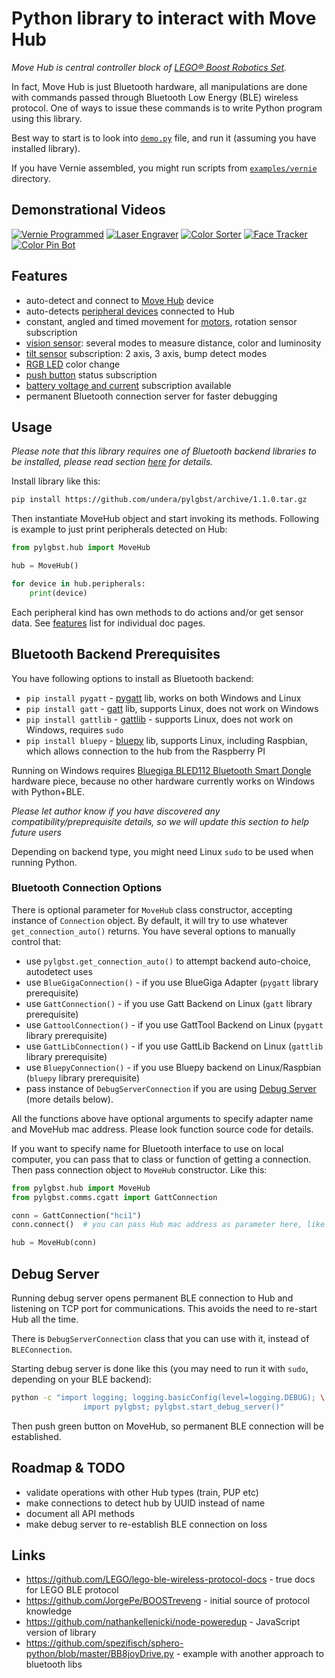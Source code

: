 # Python library to interact with Move Hub

_Move Hub is central controller block of [LEGO® Boost Robotics Set](https://www.lego.com/en-us/boost)._

In fact, Move Hub is just Bluetooth hardware, all manipulations are done with commands passed through Bluetooth Low Energy (BLE) wireless protocol. One of ways to issue these commands is to write Python program using this library.

Best way to start is to look into [`demo.py`](examples/demo.py) file, and run it (assuming you have installed library).

If you have Vernie assembled, you might run scripts from [`examples/vernie`](examples/vernie) directory.

## Demonstrational Videos

[![Vernie Programmed](http://img.youtube.com/vi/oqsmgZlVE8I/0.jpg)](http://www.youtube.com/watch?v=oqsmgZlVE8I)
[![Laser Engraver](http://img.youtube.com/vi/ZbKmqVBBMhM/0.jpg)](https://youtu.be/ZbKmqVBBMhM)
[![Color Sorter](http://img.youtube.com/vi/829RKT8v8M0/0.jpg)](https://youtu.be/829RKT8v8M0)
[![Face Tracker](http://img.youtube.com/vi/WUOa3j-6XfI/0.jpg)](https://youtu.be/WUOa3j-6XfI)
[![Color Pin Bot](http://img.youtube.com/vi/QY6nRYXQw_U/0.jpg)](https://youtu.be/QY6nRYXQw_U)


## Features

- auto-detect and connect to [Move Hub](docs/MoveHub.md) device
- auto-detects [peripheral devices](docs/Peripherals.md) connected to Hub
- constant, angled and timed movement for [motors](docs/Motor.md), rotation sensor subscription
- [vision sensor](docs/VisionSensor.md): several modes to measure distance, color and luminosity
- [tilt sensor](docs/TiltSensor.md) subscription: 2 axis, 3 axis, bump detect modes
- [RGB LED](docs/LED.md) color change
- [push button](docs/MoveHub.md#push-button) status subscription
- [battery voltage and current](docs/VoltageCurrent.md) subscription available
- permanent Bluetooth connection server for faster debugging


## Usage

_Please note that this library requires one of Bluetooth backend libraries to be installed, please read section [here](#bluetooth-backend-prerequisites) for details._

Install library like this: 
```bash
pip install https://github.com/undera/pylgbst/archive/1.1.0.tar.gz
```

Then instantiate MoveHub object and start invoking its methods. Following is example to just print peripherals detected on Hub:  

```python
from pylgbst.hub import MoveHub

hub = MoveHub()

for device in hub.peripherals:
    print(device)
```

Each peripheral kind has own methods to do actions and/or get sensor data. See [features](#features) list for individual doc pages.

## Bluetooth Backend Prerequisites

You have following options to install as Bluetooth backend:

- `pip install pygatt` - [pygatt](https://github.com/peplin/pygatt) lib, works on both Windows and Linux  
- `pip install gatt` - [gatt](https://github.com/getsenic/gatt-python) lib, supports Linux, does not work on Windows
- `pip install gattlib` - [gattlib](https://bitbucket.org/OscarAcena/pygattlib) - supports Linux, does not work on Windows, requires `sudo`
- `pip install bluepy` - [bluepy](https://github.com/IanHarvey/bluepy) lib, supports Linux, including Raspbian, which allows connection to the hub from the Raspberry PI

Running on Windows requires [Bluegiga BLED112 Bluetooth Smart Dongle](https://www.silabs.com/products/wireless/bluetooth/bluetooth-low-energy-modules/bled112-bluetooth-smart-dongle) hardware piece, because no other hardware currently works on Windows with Python+BLE.

_Please let author know if you have discovered any compatibility/preprequisite details, so we will update this section to help future users_

Depending on backend type, you might need Linux `sudo` to be used when running Python.

### Bluetooth Connection Options
There is optional parameter for `MoveHub` class constructor, accepting instance of `Connection` object. By default, it will try to use whatever `get_connection_auto()` returns. You have several options to manually control that:

- use `pylgbst.get_connection_auto()` to attempt backend auto-choice, autodetect uses 
- use `BlueGigaConnection()` - if you use BlueGiga Adapter (`pygatt` library prerequisite)
- use `GattConnection()` - if you use Gatt Backend on Linux (`gatt` library prerequisite)
- use `GattoolConnection()` - if you use GattTool Backend on Linux (`pygatt` library prerequisite)
- use `GattLibConnection()` - if you use GattLib Backend on Linux (`gattlib` library prerequisite)
- use `BluepyConnection()` - if you use Bluepy backend on Linux/Raspbian (`bluepy` library prerequisite)
- pass instance of `DebugServerConnection` if you are using [Debug Server](#debug-server) (more details below).

All the functions above have optional arguments to specify adapter name and MoveHub mac address. Please look function source code for details.

If you want to specify name for Bluetooth interface to use on local computer, you can pass that to class or function of getting a connection. Then pass connection object to `MoveHub` constructor. Like this:
```python
from pylgbst.hub import MoveHub
from pylgbst.comms.cgatt import GattConnection

conn = GattConnection("hci1")
conn.connect()  # you can pass Hub mac address as parameter here, like 'AA:BB:CC:DD:EE:FF'

hub = MoveHub(conn)
```


## Debug Server
Running debug server opens permanent BLE connection to Hub and listening on TCP port for communications. This avoids the need to re-start Hub all the time. 

There is `DebugServerConnection` class that you can use with it, instead of `BLEConnection`. 

Starting debug server is done like this (you may need to run it with `sudo`, depending on your BLE backend):
```bash
python -c "import logging; logging.basicConfig(level=logging.DEBUG); \
                import pylgbst; pylgbst.start_debug_server()"
```

Then push green button on MoveHub, so permanent BLE connection will be established.

## Roadmap & TODO

- validate operations with other Hub types (train, PUP etc)
- make connections to detect hub by UUID instead of name
- document all API methods
- make debug server to re-establish BLE connection on loss

## Links

- https://github.com/LEGO/lego-ble-wireless-protocol-docs - true docs for LEGO BLE protocol
- https://github.com/JorgePe/BOOSTreveng - initial source of protocol knowledge
- https://github.com/nathankellenicki/node-poweredup - JavaScript version of library
- https://github.com/spezifisch/sphero-python/blob/master/BB8joyDrive.py - example with another approach to bluetooth libs

